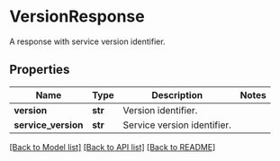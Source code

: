 # VersionResponse

A response with service version identifier.
## Properties
Name | Type | Description | Notes
------------ | ------------- | ------------- | -------------
**version** | **str** | Version identifier. | 
**service_version** | **str** | Service version identifier. | 

[[Back to Model list]](../README.md#documentation-for-models) [[Back to API list]](../README.md#documentation-for-api-endpoints) [[Back to README]](../README.md)


